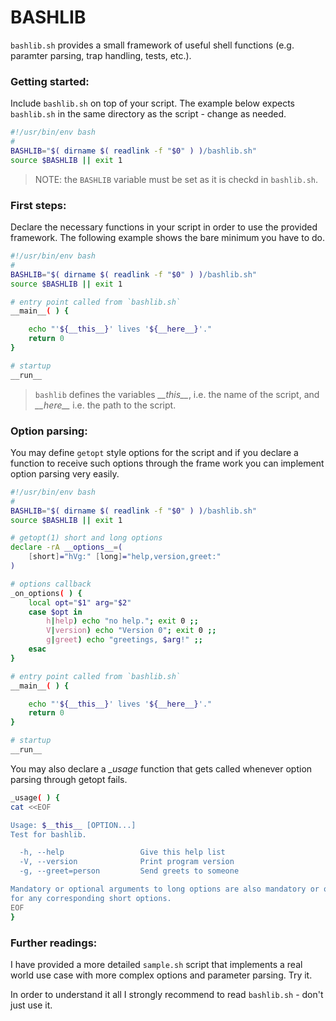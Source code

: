 # BASHLIB

`bashlib.sh` provides a small framework of useful shell functions (e.g. paramter parsing, trap handling, tests, etc.). 

### Getting started:
Include `bashlib.sh` on top of your script. The example below expects `bashlib.sh` in the same directory as the script - change as needed.
```sh
#!/usr/bin/env bash
#
BASHLIB="$( dirname $( readlink -f "$0" ) )/bashlib.sh"
source $BASHLIB || exit 1
```
>NOTE: the `BASHLIB` variable must be set as it is checkd in `bashlib.sh`.

### First steps:

Declare the necessary functions in your script in order to use the provided framework. The following example shows the bare minimum you have to do.

```sh
#!/usr/bin/env bash
#
BASHLIB="$( dirname $( readlink -f "$0" ) )/bashlib.sh"
source $BASHLIB || exit 1

# entry point called from `bashlib.sh`
__main__( ) {

    echo "'${__this__}' lives '${__here__}'."
    return 0
}

# startup
__run__ 
```
> `bashlib` defines the variables _\_\_this\_\__, i.e. the name of the script, and _\_\_here\_\__ i.e. the path to the script.

### Option parsing:

You may define `getopt` style options for the script and if you declare a function to receive such options through the frame work you can implement option parsing very easily.

```sh
#!/usr/bin/env bash
#
BASHLIB="$( dirname $( readlink -f "$0" ) )/bashlib.sh"
source $BASHLIB || exit 1

# getopt(1) short and long options
declare -rA __options__=(
    [short]="hVg:" [long]="help,version,greet:"
)

# options callback
_on_options( ) {
    local opt="$1" arg="$2"
    case $opt in
        h|help) echo "no help."; exit 0 ;;
        V|version) echo "Version 0"; exit 0 ;;
        g|greet) echo "greetings, $arg!" ;;
    esac
}

# entry point called from `bashlib.sh`
__main__( ) {

    echo "'${__this__}' lives '${__here__}'."
    return 0
}

# startup
__run__ 
```

You may also declare a _\_usage_ function that gets called whenever option parsing through getopt fails.
```sh
_usage( ) {
cat <<EOF

Usage: $__this__ [OPTION...]
Test for bashlib.

  -h, --help                 Give this help list
  -V, --version              Print program version
  -g, --greet=person         Send greets to someone

Mandatory or optional arguments to long options are also mandatory or optional
for any corresponding short options.
EOF
}
```

### Further readings:

I have provided a more detailed `sample.sh` script that implements a real world use case with more complex options and parameter parsing. Try it.

In order to understand it all I strongly recommend to read `bashlib.sh` - don't just use it. 